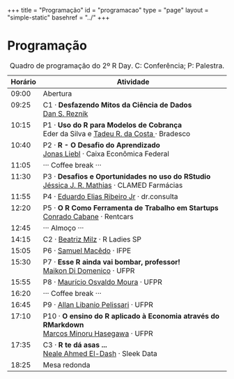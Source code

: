 +++
title = "Programação"
id = "programacao"
type = "page"
layout = "simple-static"
basehref = "../"
+++

# Programação

<!-- .
TODO: procurar ícones em https://infinitered.github.io/ionicons-version-3-search/
-->

<style>
table td,
table td * {
    vertical-align: top;
}
</style>

<table>
<caption style="caption-side: top;">
Quadro de programação do 2º R Day. C: Conferência; P: Palestra.
</caption>
<thead>
<tr>
<th><i class="tf-ion-ios-time-outline"></i> Horário</th>
<th><i class="tf-ion-ios-contact-outline"></i> Atividade</th>
</tr>
</thead>

<tbody>
<tr>
<td>09:00</td>
<td>Abertura</td>
</tr>

<tr>
<td>09:25</td>
<td>C1 · <strong>Desfazendo Mitos da Ciência de Dados</strong><br>
<a href="https://www.linkedin.com/in/dan-s-reznik-phd-bb49133/">Dan S. Reznik</a></td>
</tr>

<tr>
<td>10:15</td>
<td>P1 · <strong>Uso do R para Modelos de Cobrança</strong><br>
Eder da Silva e <a href="https://www.linkedin.com/in/tadeu-rodrigues-4776a752">Tadeu R. da Costa </a> · Bradesco</td>
</tr>

<tr>
<td>10:40</td>
<td>P2 · <strong>R - O Desafio do Aprendizado</strong></br>
<a href="https://br.linkedin.com/in/jonas-liebl-36b792128/">Jonas Liebl</a> · Caixa Econômica Federal</td>
</tr>

<tr>
<td>11:05</td>
<td>··· Coffee break ···</td>
</tr>

<tr>
<td>11:30</td>
<td>P3 · <strong>Desafios e Oportunidades no uso do RStudio</strong></br>
<a href="https://www.linkedin.com/in/jessicajrmathias/">Jéssica J. R. Mathias</a> · CLAMED Farmácias</td>
</tr>

<tr>
<td>11:55</td>
<td>P4 · <a href="https://www.linkedin.com/in/jreduardo/">Eduardo Elias Ribeiro Jr</a> · dr.consulta</td>
</tr>

<tr>
<td>12:20</td>
<td>P5 · <strong>O R Como Ferramenta de Trabalho em Startups</strong></br>
<a href="https://br.linkedin.com/in/conrado-cabane">Conrado Cabane</a> · Rentcars</td>
</tr>

<tr>
<td>12:45</td>
<td>··· Almoço ···</td>
</tr>

<tr>
<td>14:15</td>
<td>C2 · <a href="https://www.linkedin.com/in/beatrizmilz/">Beatriz Milz</a> · R Ladies SP</td>
</tr>

<tr>
<td>15:05</td>
<td>P6 · <a href="https://br.linkedin.com/in/samuel-mac%C3%AAdo-755a8763">Samuel Macêdo</a> · IFPE</td>
</tr>

<tr>
<td>15:30</td>
<td>P7 · <strong>Esse R ainda vai bombar, professor!</strong><br>
<a href="http://lattes.cnpq.br/8571953244068598">Maikon Di Domenico</a> · UFPR</td>
</tr>

<tr>
<td>15:55</td>
<td>P8 · <a href="http://lattes.cnpq.br/0091501164531871">Maurício Osvaldo Moura</a> · UFPR</td>
</tr>

<tr>
<td>16:20</td>
<td>··· Coffee break ···</td>
</tr>

<tr>
<td>16:45</td>
<td>P9 · <a href="http://lattes.cnpq.br/4254166557545108">Allan Libanio Pelissari</a> · UFPR</td>
</tr>

<tr>
<td>17:10</td>
<td>P10 · <strong>O ensino do R aplicado à Economia através do RMarkdown</strong></br>
<a href="http://lattes.cnpq.br/3772572021776598">Marcos Minoru Hasegawa</a> · UFPR</td>
</tr>

<tr>
<td>17:35</td>
<td>C3 · <strong>R te dá asas ...</strong></br>
<a href="https://www.linkedin.com/in/neale/">Neale Ahmed El-Dash</a> · Sleek Data</td>
</tr>

<tr>
<td>18:25</td>
<td>Mesa redonda</td>
</tr>
</tbody>
</table>

<!---------------------------------------------------------------------- -->
